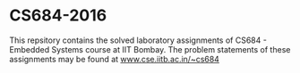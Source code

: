 # CS684-2016

This repsitory contains the solved laboratory assignments of CS684 - Embedded Systems course at IIT Bombay. The problem statements of these assignments may be found at www.cse.iitb.ac.in/~cs684
